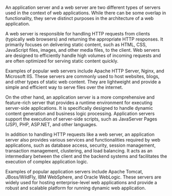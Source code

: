 An application server and a web server are two different types of servers used in the context of web applications. While there can be some overlap in functionality, they serve distinct purposes in the architecture of a web application.

A web server is responsible for handling HTTP requests from clients (typically web browsers) and returning the appropriate HTTP responses. It primarily focuses on delivering static content, such as HTML, CSS, JavaScript files, images, and other media files, to the client. Web servers are designed to efficiently handle high volumes of incoming requests and are often optimized for serving static content quickly.

Examples of popular web servers include Apache HTTP Server, Nginx, and Microsoft IIS. These servers are commonly used to host websites, blogs, and other types of static web content. They are lightweight and provide a simple and efficient way to serve files over the internet.

On the other hand, an application server is a more comprehensive and feature-rich server that provides a runtime environment for executing server-side applications. It is specifically designed to handle dynamic content generation and business logic processing. Application servers support the execution of server-side scripts, such as JavaServer Pages (JSP), PHP, ASP.NET, and other languages.

In addition to handling HTTP requests like a web server, an application server also provides various services and functionalities required by web applications, such as database access, security, session management, transaction management, clustering, and load balancing. It acts as an intermediary between the client and the backend systems and facilitates the execution of complex application logic.

Examples of popular application servers include Apache Tomcat, JBoss/WildFly, IBM WebSphere, and Oracle WebLogic. These servers are widely used for hosting enterprise-level web applications and provide a robust and scalable platform for running dynamic web application.
